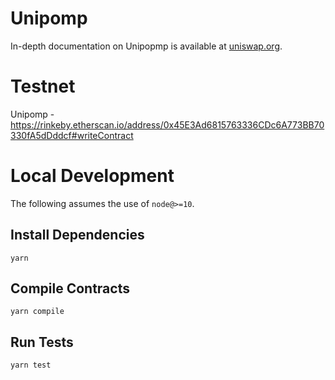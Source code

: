 # Unipomp

In-depth documentation on Unipopmp is available at [uniswap.org](https://uniswap.org/docs).

# Testnet

Unipomp - https://rinkeby.etherscan.io/address/0x45E3Ad6815763336CDc6A773BB70330fA5dDddcf#writeContract

# Local Development

The following assumes the use of `node@>=10`.

## Install Dependencies

`yarn`

## Compile Contracts

`yarn compile`

## Run Tests

`yarn test`

